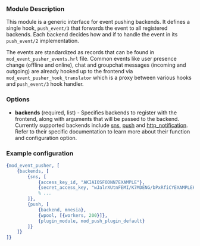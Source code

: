 ### Module Description
This module is a generic interface for event pushing backends.
It defines a single hook, `push_event/3` that forwards the event to all registered backends.
Each backend decides how and if to handle the event in its `push_event/2` implementation.

The events are standardized as records that can be found in `mod_event_pusher_events.hrl` file.
Common events like user presence change (offline and online), chat and groupchat messages (incoming and outgoing) are already hooked up to the frontend via `mod_event_pusher_hook_translator` which is a proxy between various hooks and `push_event/3` hook handler.

### Options

* **backends** (required, list) - Specifies backends to register with the frontend, along with arguments that will be passed to the backend.
Currently supported backends include [sns], [push] and [http_notification].
Refer to their specific documentation to learn more about their function and configuration option.

### Example configuration

```Erlang
{mod_event_pusher, [
    {backends, [
        {sns, [
            {access_key_id, "AKIAIOSFODNN7EXAMPLE"},
            {secret_access_key, "wJalrXUtnFEMI/K7MDENG/bPxRfiCYEXAMPLEKEY"},
            % ...
        ]},
        {push, [
            {backend, mnesia},
            {wpool, [{workers, 200}]},
            {plugin_module, mod_push_plugin_default}
        ]}
    ]}
]}
```

[sns]: ./mod_aws_sns.md
[push]: ./mod_push.md
[http_notification]: ./mod_http_notification.md

